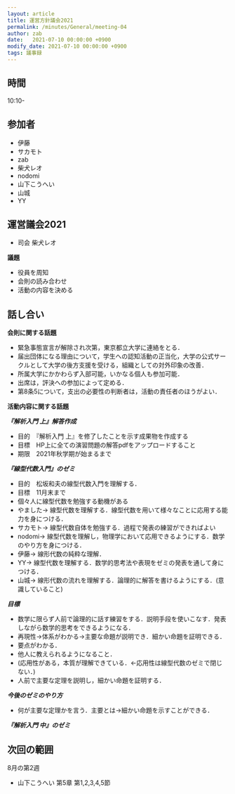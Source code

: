 ```yaml
---
layout: article
title: 運営方針議会2021
permalink: /minutes/General/meeting-04
author: zab
date:   2021-07-10 00:00:00 +0900
modify_date: 2021-07-10 00:00:00 +0900
tags: 議事録
---
```



## 時間

10:10-

## 参加者

- 伊藤
- サカモト
- zab
- 柴犬レオ
- nodomi
- 山下こうへい
- 山城
- YY


## 運営議会2021
- 司会 柴犬レオ

**議題**

- 役員を周知
- 会則の読み合わせ
- 活動の内容を決める

## 話し合い

**会則に関する話題**
- 緊急事態宣言が解除され次第，東京都立大学に連絡をとる．
- 届出団体になる理由について，学生への認知活動の正当化，大学の公式サークルとして大学の後方支援を受ける，組織としての対外印象の改善．
- 所属大学にかかわらず入部可能，いかなる個人も参加可能．
- 出席は，評決への参加によって定める．
- 第8条5について，支出の必要性の判断者は，活動の責任者のほうがよい．

**活動内容に関する話題**

 ***『解析入門 上』解答作成***
 - 目的　『解析入門 上』を修了したことを示す成果物を作成する
 - 目標　HP上に全ての演習問題の解答pdfをアップロードすること
 - 期限　2021年秋学期が始まるまで

***『線型代数入門』のゼミ***
- 目的　松坂和夫の線型代数入門を理解する．
- 目標　11月末まで
- 個々人に線型代数を勉強する動機がある
- やました-> 線型代数を理解する．線型代数を用いて様々なことに応用する能力を身につける．
- サカモト-> 線型代数自体を勉強する．過程で発表の練習ができればよい
- nodomi-> 線型代数を理解し，物理学において応用できるようにする．数学のやり方を身につける．
- 伊藤-> 線形代数の純粋な理解．
- YY-> 線型代数を理解する．数学的思考法や表現をゼミの発表を通して身につける．
- 山城-> 線形代数の流れを理解する．論理的に解答を書けるようにする．(意識していること)

***目標***
- 数学に限らず人前で論理的に話す練習をする．説明手段を使いこなす．発表しながら数学的思考をできるようになる．
- 再現性→体系がわかる→主要な命題が説明でき．細かい命題を証明できる．
- 要点がわかる．
- 他人に教えられるようになること．
- (応用性がある，本質が理解できている．←応用性は線型代数のゼミで閉じない．)
- 人前で主要な定理を説明し，細かい命題を証明する．

***今後のゼミのやり方***
- 何が主要な定理かを言う．主要とは→細かい命題を示すことができる．

***『解析入門 中』のゼミ***
## 次回の範囲
  8月の第2週
  - 山下こうへい 第5章 第1,2,3,4,5節
